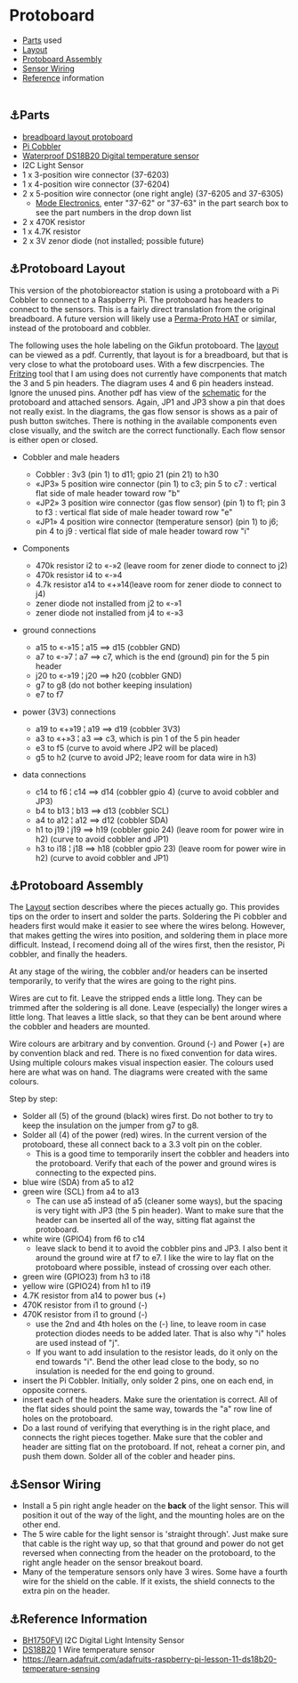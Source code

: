 ﻿# Protoboard

* [Parts](#link_parts) used
* [Layout](#link_layout)
* [Protoboard Assembly](#link_assembly)
* [Sensor Wiring](#link_wiring)
* [Reference](#link_reference) information
</br></br>

## <a name="link_parts">⚓</a>Parts

* [breadboard layout protoboard](http://www.gikfun.com/electronic-pcb-board-c-60/3x-solderable-breadboard-gold-plated-finish-proto-board-pcb-p-725.html)
* [Pi Cobbler](https://www.adafruit.com/product/2029)
* [Waterproof DS18B20 Digital temperature sensor](https://www.adafruit.com/product/381)
* I2C Light Sensor
* 1 x 3-position wire connector (37-6203)
* 1 x 4-position wire connector (37-6204)
* 2 x 5-position wire connector (one right angle)  (37-6205 and 37-6305)
  * [Mode Electronics](http://mode-elec.com/), enter "37-62" or "37-63" in the part search box to see the part numbers in the drop down list
* 2 x 470K resistor
* 1 x 4.7K resistor
* 2 x 3V zenor diode (not installed; possible future)

## <a name="link_layout">⚓</a>Protoboard Layout

This version of the photobioreactor station is using a protoboard with a Pi Cobbler to connect to a Raspberry Pi.  The protoboard has headers to connect to the sensors.  This is a fairly direct translation from the original breadboard.  A future version will likely use a [Perma-Proto HAT](https://www.adafruit.com/product/2310) or similar, instead of the protoboard and cobbler.

The following uses the hole labeling on the Gikfun protoboard.  The [layout](breadboard_layout.pdf) can be viewed as a pdf.  Currently, that layout is for a breadboard, but that is very close to what the protoboard uses.  With a few discrpencies.  The [Fritzing](http://fritzing.org/) tool that I am using does not currently have components that match the 3 and 5 pin headers.  The diagram uses 4 and 6 pin headers instead.  Ignore the unused pins.  Another pdf has view of the [schematic](protoboard_schematic.pdf) for the protoboard and attached sensors.  Again, JP1 and JP3 show a pin that does not really exist.  In the diagrams, the gas flow sensor is shows as a pair of push button switches.  There is nothing in the available components even close visually, and the switch are the correct functionally.  Each flow sensor is either open or closed.

* Cobbler and male headers
  * Cobbler : 3v3 (pin 1) to d11; gpio 21 (pin 21) to h30
  * «JP3» 5 position wire connector (pin 1) to c3; pin 5 to c7 : vertical flat side of male header toward row "b"
  * «JP2» 3 position wire connector (gas flow sensor) (pin 1) to f1; pin 3 to f3 : vertical flat side of male header toward row "e"
  * «JP1» 4 position wire connector (temperature sensor) (pin 1) to j6; pin 4 to j9 : vertical flat side of male header toward row "i"

* Components
  * 470k resistor i2 to «-»2 (leave room for zener diode to connect to j2)
  * 470k resistor i4 to «-»4
  * 4.7k resistor a14 to «+»14(leave room for zener diode to connect to j4)
  * zener diode not installed from j2 to «-»1
  * zener diode not installed from j4 to «-»3

* ground connections
  * a15 to «-»15 ¦ a15 ==> d15 (cobbler GND)
  * a7 to «-»7 ¦ a7 ==> c7, which is the end (ground) pin for the 5 pin header
  * j20 to «-»19 ¦ j20 ==> h20 (cobbler GND)
  * g7 to g8 (do not bother keeping insulation)
  * e7 to f7

* power (3V3) connections
  * a19 to «+»19 ¦ a19 ==> d19 (cobbler 3V3)
  * a3 to «+»3 ¦ a3 ==> c3, which is pin 1 of the 5 pin header
  * e3 to f5 (curve to avoid where JP2 will be placed)
  * g5 to h2 (curve to avoid JP2; leave room for data wire in h3)

* data connections
  * c14 to f6 ¦ c14 ==> d14 (cobbler gpio 4) (curve to avoid cobbler and JP3)
  * b4 to b13 ¦ b13 ==> d13 (cobbler SCL)
  * a4 to a12 ¦ a12 ==> d12 (cobbler SDA)
  * h1 to j19 ¦ j19 ==> h19 (cobbler gpio 24) (leave room for power wire in h2) (curve to avoid cobbler and JP1)
  * h3 to i18 ¦ j18 ==> h18 (cobbler gpio 23) (leave room for power wire in h2) (curve to avoid cobbler and JP1)

## <a name="link_assembly">⚓</a>Protoboard Assembly

The [Layout](#link_layout) section describes where the pieces actually go.  This provides tips on the order to insert and solder the parts.  Soldering the Pi cobbler and headers first would make it easier to see where the wires belong.  However, that makes getting the wires into position, and soldering them in place more difficult.  Instead, I recomend doing all of the wires first, then the resistor, Pi cobbler, and finally the headers.

At any stage of the wiring, the cobbler and/or headers can be inserted temporarily, to verify that the wires are going to the right pins.

Wires are cut to fit.  Leave the stripped ends a little long.  They can be trimmed after the soldering is all done.  Leave (especially) the longer wires a little long.  That leaves a little slack, so that they can be bent around where the cobbler and headers are mounted.

Wire colours are arbitrary and by convention.  Ground (-) and Power (+) are by convention black and red.  There is no fixed convention for data wires.  Using multiple colours makes visual inspection easier.  The colours used here are what was on hand.  The diagrams were created with the same colours.

Step by step:

* Solder all (5) of the ground (black) wires first.  Do not bother to try to keep the insulation on the jumper from g7 to g8.
* Solder all (4) of the power (red) wires.  In the current version of the protoboard, these all connect back to a 3.3 volt pin on the cobler.
  * This is a good time to temporarily insert the cobbler and headers into the protoboard.  Verify that each of the power and ground wires is connecting to the expected pins.
* blue wire (SDA) from a5 to a12
* green wire (SCL) from a4 to a13
  * The can use a5 instead of a5 (cleaner some ways), but the spacing is very tight with JP3 (the 5 pin header).  Want to make sure that the header can be inserted all of the way, sitting flat against the protoboard.
* white wire (GPIO4) from f6 to c14
  * leave slack to bend it to avoid the cobbler pins and JP3.  I also bent it around the ground wire at f7 to e7.  I like the wire to lay flat on the protoboard where possible, instead of crossing over each other.
* green wire (GPIO23) from h3 to i18
* yellow wire (GPIO24) from h1 to i19
* 4.7K resistor from a14 to power bus (+)
* 470K resistor from i1 to ground (-)
* 470K resistor from i1 to ground (-)
  * use the 2nd and 4th holes on the (-) line, to leave room in case protection diodes needs to be added later.  That is also why "i" holes are used instead of "j".
  * If you want to add insulation to the resistor leads, do it only on the end towards "i".  Bend the other lead close to the body, so no insulation is needed for the end going to ground.
* insert the Pi Cobbler.  Initially, only solder 2 pins, one on each end, in opposite corners.
* insert each of the headers.  Make sure the orientation is correct. All of the flat sides should point the same way, towards the "a" row line of holes on the protoboard.
* Do a last round of verifying that everything is in the right place, and connects the right pieces together.  Make sure that the cobler and header are sitting flat on the protoboard.  If not, reheat a corner pin, and push them down.  Solder all of the cobler and header pins.

## <a name="link_wiring">⚓</a>Sensor Wiring

* Install a 5 pin right angle header on the **back** of the light sensor.  This will position it out of the way of the light, and the mounting holes are on the other end.
* The 5 wire cable for the light sensor is 'straight through'.  Just make sure that cable is the right way up, so that that ground and power do not get reversed when connecting from the header on the protoboard, to the right angle header on the sensor breakout board.
* Many of the temperature sensors only have 3 wires.  Some have a fourth wire for the shield on the cable.  If it exists, the shield connects to the extra pin on the header.

## <a name="link_reference">⚓</a>Reference Information

* [BH1750FVI](https://www.raspberrypi-spy.co.uk/2015/03/bh1750fvi-i2c-digital-light-intensity-sensor/) I2C Digital Light Intensity Sensor
* [DS18B20](https://www.adafruit.com/product/381) 1 Wire temperature sensor
* https://learn.adafruit.com/adafruits-raspberry-pi-lesson-11-ds18b20-temperature-sensing
